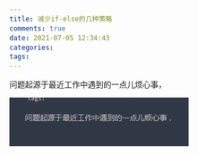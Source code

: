 ```yaml
---
title: 减少if-else的几种策略
comments: true
date: 2021-07-05 12:34:43
categories:
tags:
---
```

问题起源于最近工作中遇到的一点儿烦心事，


![](image/减少if-else的几种策略/1652340164629.png)
